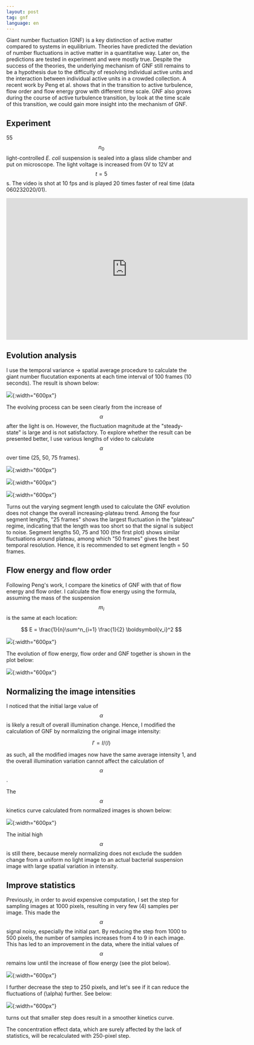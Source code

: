 ```yaml
---
layout: post
tag: gnf
language: en
---
```


Giant number fluctuation (GNF) is a key distinction of active matter compared to systems in equilibrium. Theories have predicted the deviation of number fluctuations in active matter in a quantitative way. Later on, the predictions are tested in experiment and were mostly true. Despite the success of the theories, the underlying mechanism of GNF still remains to be a hypothesis due to the difficulty of resolving individual active units and the interaction between individual active units in a crowded collection. A recent work by Peng et al. shows that in the transition to active turbulence, flow order and flow energy grow with different time scale. GNF also grows during the course of active turbulence transition, by look at the time scale of this transition, we could gain more insight into the mechanism of GNF.

## Experiment

55 $$n_0$$ light-controlled *E. coli* suspension is sealed into a glass slide chamber and put on microscope. The light voltage is increased from 0V to 12V at $$t=5$$ s. The video is shot at 10 fps and is played 20 times faster of real time (data 060232020/01).

<div>
    <iframe width="640" height="376" src="https://www.youtube.com/embed/nQXKSiHEWLk" frameborder="0" allow="accelerometer; autoplay; encrypted-media; gyroscope; picture-in-picture" allowfullscreen></iframe>
</div>

## Evolution analysis

I use the temporal variance -> spatial average procedure to calculate the giant number flucutation exponents at each time interval of 100 frames (10 seconds). The result is shown below:

![](/assets/images/2020/07/400.png){:width="600px"}

The evolving process can be seen clearly from the increase of $$\alpha$$ after the light is on. However, the fluctuation magnitude at the "steady-state" is large and is not satisfactory. To explore whether the result can be presented better, I use various lengths of video to calculate $$\alpha$$ over time (25, 50, 75 frames).

![](/assets/images/2020/07/i=25.png){:width="600px"}

![](/assets/images/2020/07/i=50.png){:width="600px"}

![](/assets/images/2020/07/i=75.png){:width="600px"}

Turns out the varying segment length used to calculate the GNF evolution does not change the overall increasing-plateau trend. Among the four segment lengths, "25 frames" shows the largest fluctuation in the "plateau" regime, indicating that the length was too short so that the signal is subject to noise. Segment lengths 50, 75 and 100 (the first plot) shows similar fluctuations around plateau, among which "50 frames" gives the best temporal resolution. Hence, it is recommended to set egment length = 50 frames.

## Flow energy and flow order

Following Peng's work, I compare the kinetics of GNF with that of flow energy and flow order. I calculate the flow energy using the formula, assuming the mass of the suspension $$m_i$$ is the same at each location:

$$ 
E = \frac{1}{n}\sum^n_{i=1} \frac{1}{2} \boldsymbol{v_i}^2
$$

![](/assets/images/2020/07/energy_order.png){:width="600px"}

The evolution of flow energy, flow order and GNF together is shown in the plot below:

![](/assets/images/2020/07/60n0.png){:width="600px"}

## Normalizing the image intensities

I noticed that the initial large value of $$\alpha$$ is likely a result of overall illumination change. Hence, I modified the calculation of GNF by normalizing the original image intensity:

$$ 
I'=I/\langle I \rangle
$$

as such, all the modified images now have the same average intensity 1, and the overall illumination variation cannot affect the calculation of $$\alpha$$.

The $$\alpha$$ kinetics curve calculated from normalized images is shown below:

![](/assets/images/2020/07/60n0_norm.png){:width="600px"}

The initial high $$\alpha$$ is still there, because merely normalizing does not exclude the sudden change from a uniform no light image to an actual bacterial suspension image with large spatial variation in intensity.

## Improve statistics

Previously, in order to avoid expensive computation, I set the step for sampling images at 1000 pixels, resulting in very few (4) samples per image. This made the $$\alpha$$ signal noisy, especially the initial part. By reducing the step from 1000 to 500 pixels, the number of samples increases from 4 to 9 in each image. This has led to an improvement in the data, where the initial values of $$\alpha$$ remains low until the increase of flow energy (see the plot below).

![](/assets/images/2020/07/60n0_sample-more.png){:width="600px"}

I further decrease the step to 250 pixels, and let's see if it can reduce the fluctuations of \(\alpha\) further. See below:

![](/assets/images/2020/07/60n0_36-samples.png){:width="600px"}

turns out that smaller step does result in a smoother kinetics curve.

The concentration effect data, which are surely affected by the lack of statistics, will be recalculated with 250-pixel step.